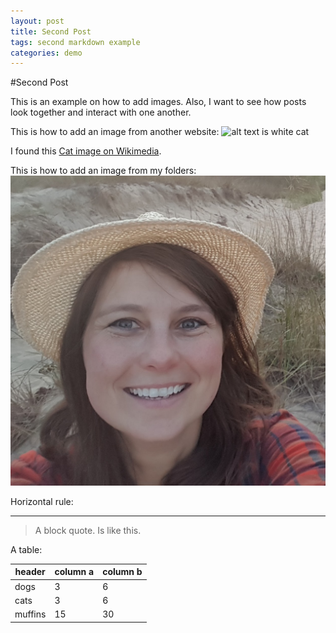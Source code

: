 ```yaml
---
layout: post
title: Second Post
tags: second markdown example
categories: demo
---
```


#Second Post

This is an example on how to add images. Also, I want to see how posts look together and interact with one another.

This is how to add an image from another website:
![alt text is white cat](https://upload.wikimedia.org/wikipedia/commons/thumb/b/b1/VAN_CAT.png/480px-VAN_CAT.png)

I found this [Cat image on Wikimedia](https://commons.wikimedia.org/wiki/File:VAN_CAT.png).

This is how to add an image from my folders:
![alt text is MJHaus](assets/images/MJH_Web1.jpg)

Horizontal rule:

--------------

> A block quote.
> Is like this.

A table:

| header | column a | column b |
| --- | --- | --- |
| dogs | 3 | 6 |
| cats | 3 | 6 |
| muffins | 15 | 30 |
